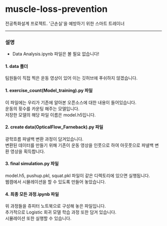 # muscle-loss-prevention
전공특화설계 프로젝트. '근손실'을 예방하기 위한 스마트 트레이너
 
------------------------------------------  

### 설명
  
+ Data Analysis.ipynb 파일은 볼 필요 없습니다!
#### 1. data 폴더
팀원들이 직접 찍은 운동 영상이 있어 이는 깃허브에 푸쉬하지 않겠습니다.  

#### 1. exercise_count(Model_training).py 파일
이 파일에는 우리가 기존에 알아본 오픈소스에 대한 내용이 들어있습니다.  
운동의 횟수를 카운팅 해주는 모델입니다.  
저장한 모델의 해당 파일 이름은 model.h5입니다.  
  
#### 2. create data(OpticalFlow_Farneback).py 파일  
광학흐름 파넬백 변환 과정이 담겨있습니다.  
변환된 데이터를 만들기 위해 기존이 운동 영상을 인풋으로 하여 아웃풋으로 파넬백 변환 영상을 획득합니다.  
  
#### 3. final simulation.py 파일  
model.h5, pushup.pkl, squat.pkl 파일이 같은 디렉토리에 있으면 실행됩니다.  
웹캠에서 시뮬레이션을 할 수 있도록 만들어 놓았습니다.
  
#### 4. 최종 모든 과정.ipynb 파일
위 과정들을 쥬피터 노트북으로 구성해 놓은 파일입니다.  
추가적으로 Logistic 회귀 모델 학습 과정 또한 담겨 있습니다.  
시뮬레이션 또한 실행할 수 있습니다.